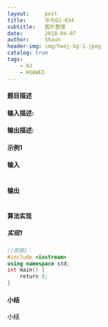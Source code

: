 ```yaml
---
layout:     post
title:      华为OJ-034
subtitle:   图片整理
date:       2018-04-07
author:     Shaun
header-img: img/hwoj-bg-1.jpeg
catalog: true
tags:
    - OJ
    - HUAWEI
---
```



#### 题目描述

> 
>

#### 输入描述:

> 

#### 输出描述:

> 

#### 示例1

#### 输入

> ```
>
> ```

#### 输出

> ```
> 
> ```



#### 算法实现



##### 实现1

```C++
//思路1：
#include <iostream>
using namespace std;
int main() {
    return 0;
}
```




#### 小结

小结






